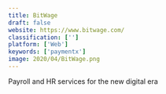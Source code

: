 ```yaml
---
title: BitWage
draft: false 
website: https://www.bitwage.com/
classification: ['']
platform: ['Web']
keywords: ['paymentx']
image: 2020/04/BitWage.png
---
```

Payroll and HR services for the new digital era